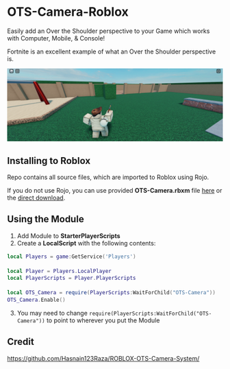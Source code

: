 # OTS-Camera-Roblox

Easily add an Over the Shoulder perspective to your Game which works with Computer, Mobile, & Console!

Fortnite is an excellent example of what an Over the Shoulder perspective is.

![Over the Shoulder perspective in-game](./images/Showcase.png)

## Installing to Roblox
Repo contains all source files, which are imported to Roblox using Rojo.

If you do not use Rojo, you can use provided **OTS-Camera.rbxm** file [here](https://github.com/MonzterDev/OTS-Camera-Roblox/blob/main/OTS-Camera.rbxm) or the [direct download](https://github.com/MonzterDev/OTS-Camera-Roblox/raw/main/OTS-Camera.rbxm).

## Using the Module
1. Add Module to **StarterPlayerScripts**
2. Create a **LocalScript** with the following contents:
```LUA
local Players = game:GetService('Players')

local Player = Players.LocalPlayer
local PlayerScripts = Player.PlayerScripts

local OTS_Camera = require(PlayerScripts:WaitForChild("OTS-Camera"))
OTS_Camera.Enable()
```
3. You may need to change `require(PlayerScripts:WaitForChild("OTS-Camera"))` to point to wherever you put the Module

## Credit
https://github.com/Hasnain123Raza/ROBLOX-OTS-Camera-System/
